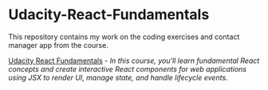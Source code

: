 # Udacity-React-Fundamentals

This repository contains my work on the coding exercises and contact manager app from the course.

[Udacity React Fundamentals](https://www.udacity.com/course/react-fundamentals--cd0546) - _In this course, you'll learn fundamental React concepts and create interactive React components for web applications using JSX to render UI, manage state, and handle lifecycle events._

